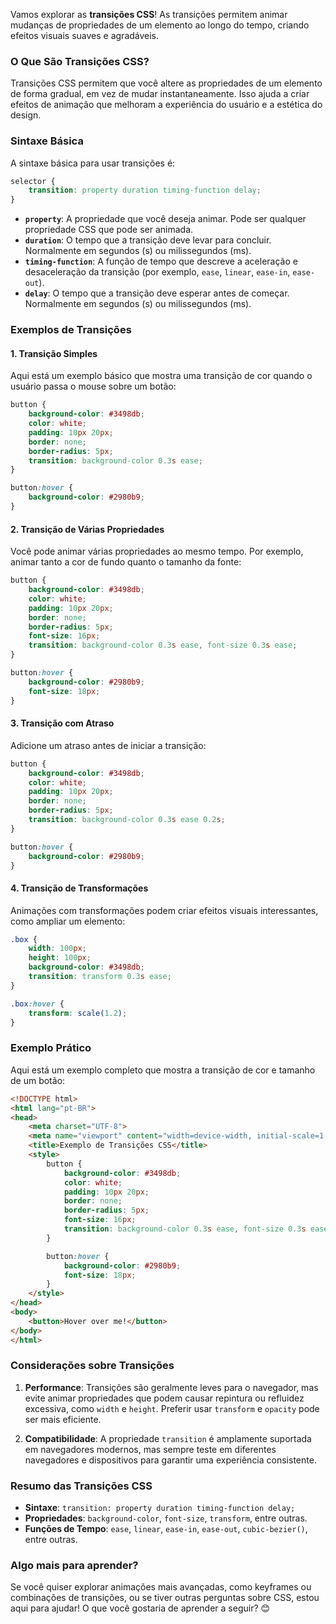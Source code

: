 Vamos explorar as **transições CSS**! As transições permitem animar mudanças de propriedades de um elemento ao longo do tempo, criando efeitos visuais suaves e agradáveis.

### O Que São Transições CSS?

Transições CSS permitem que você altere as propriedades de um elemento de forma gradual, em vez de mudar instantaneamente. Isso ajuda a criar efeitos de animação que melhoram a experiência do usuário e a estética do design.

### Sintaxe Básica

A sintaxe básica para usar transições é:

```css
selector {
    transition: property duration timing-function delay;
}
```

- **`property`**: A propriedade que você deseja animar. Pode ser qualquer propriedade CSS que pode ser animada.
- **`duration`**: O tempo que a transição deve levar para concluir. Normalmente em segundos (s) ou milissegundos (ms).
- **`timing-function`**: A função de tempo que descreve a aceleração e desaceleração da transição (por exemplo, `ease`, `linear`, `ease-in`, `ease-out`).
- **`delay`**: O tempo que a transição deve esperar antes de começar. Normalmente em segundos (s) ou milissegundos (ms).

### Exemplos de Transições

#### 1. **Transição Simples**

Aqui está um exemplo básico que mostra uma transição de cor quando o usuário passa o mouse sobre um botão:

```css
button {
    background-color: #3498db;
    color: white;
    padding: 10px 20px;
    border: none;
    border-radius: 5px;
    transition: background-color 0.3s ease;
}

button:hover {
    background-color: #2980b9;
}
```

#### 2. **Transição de Várias Propriedades**

Você pode animar várias propriedades ao mesmo tempo. Por exemplo, animar tanto a cor de fundo quanto o tamanho da fonte:

```css
button {
    background-color: #3498db;
    color: white;
    padding: 10px 20px;
    border: none;
    border-radius: 5px;
    font-size: 16px;
    transition: background-color 0.3s ease, font-size 0.3s ease;
}

button:hover {
    background-color: #2980b9;
    font-size: 18px;
}
```

#### 3. **Transição com Atraso**

Adicione um atraso antes de iniciar a transição:

```css
button {
    background-color: #3498db;
    color: white;
    padding: 10px 20px;
    border: none;
    border-radius: 5px;
    transition: background-color 0.3s ease 0.2s;
}

button:hover {
    background-color: #2980b9;
}
```

#### 4. **Transição de Transformações**

Animações com transformações podem criar efeitos visuais interessantes, como ampliar um elemento:

```css
.box {
    width: 100px;
    height: 100px;
    background-color: #3498db;
    transition: transform 0.3s ease;
}

.box:hover {
    transform: scale(1.2);
}
```

### Exemplo Prático

Aqui está um exemplo completo que mostra a transição de cor e tamanho de um botão:

```html
<!DOCTYPE html>
<html lang="pt-BR">
<head>
    <meta charset="UTF-8">
    <meta name="viewport" content="width=device-width, initial-scale=1.0">
    <title>Exemplo de Transições CSS</title>
    <style>
        button {
            background-color: #3498db;
            color: white;
            padding: 10px 20px;
            border: none;
            border-radius: 5px;
            font-size: 16px;
            transition: background-color 0.3s ease, font-size 0.3s ease;
        }

        button:hover {
            background-color: #2980b9;
            font-size: 18px;
        }
    </style>
</head>
<body>
    <button>Hover over me!</button>
</body>
</html>
```

### Considerações sobre Transições

1. **Performance**: Transições são geralmente leves para o navegador, mas evite animar propriedades que podem causar repintura ou refluidez excessiva, como `width` e `height`. Preferir usar `transform` e `opacity` pode ser mais eficiente.
   
2. **Compatibilidade**: A propriedade `transition` é amplamente suportada em navegadores modernos, mas sempre teste em diferentes navegadores e dispositivos para garantir uma experiência consistente.

### Resumo das Transições CSS

- **Sintaxe**: `transition: property duration timing-function delay;`
- **Propriedades**: `background-color`, `font-size`, `transform`, entre outras.
- **Funções de Tempo**: `ease`, `linear`, `ease-in`, `ease-out`, `cubic-bezier()`, entre outras.

### Algo mais para aprender?

Se você quiser explorar animações mais avançadas, como keyframes ou combinações de transições, ou se tiver outras perguntas sobre CSS, estou aqui para ajudar! O que você gostaria de aprender a seguir? 😊